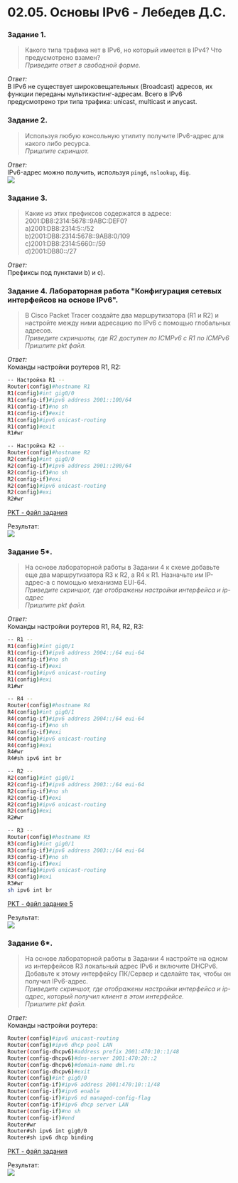 # 02.05. Основы IPv6 - Лебедев Д.С.
### Задание 1.
> Какого типа трафика нет в IPv6, но который имеется в IPv4? Что предусмотрено взамен?  
> *Приведите ответ в свободной форме.*

*Ответ:*  
В IPv6 не существует широковещательных (Broadcast) адресов, их функции переданы мультикастинг-адресам. Всего в IPv6 предусмотрено три типа трафика: unicast, multicast и anycast.

### Задание 2.
> Используя любую консольную утилиту получите IPv6-адрес для какого либо ресурса.  
> *Пришлите скриншот.*

*Ответ:*  
IPv6-адрес можно получить, используя `ping6`, `nslookup`, `dig`.  
![](_attachments/02.05-02-01.png)

### Задание 3.
> Какие из этих префиксов содержатся в адресе: 2001:DB8:2314:5678::9ABC:DEF0?  
> a)2001:DB8:2314:5::/52  
> b)2001:DB8:2314:5678::9AB8:0/109  
> c)2001:DB8:2314:5660::/59  
> d)2001:DB80::/27

*Ответ:*  
Префиксы под пунктами b) и c).

### Задание 4. Лабораторная работа "Конфигурация сетевых интерфейсов на основе IPv6".
> В Cisco Packet Tracer создайте два маршрутизатора (R1 и R2) и настройте между ними адресацию по IPv6 с помощью глобальных адресов.  
> *Приведите скриншоты, где R2 доступен по ICMPv6 с R1 по ICMPv6*  
> *Пришлите pkt файл.*

*Ответ:*  
Команды настройки роутеров R1, R2:  
```bash
-- Настройка R1 --
Router(config)#hostname R1
R1(config)#int gig0/0
R1(config-if)#ipv6 address 2001::100/64
R1(config-if)#no sh
R1(config-if)#exit
R1(config)#ipv6 unicast-routing
R1(config)#exit
R1#wr

-- Настройка R2 --
Router(config)#hostname R2
R2(config)#int gig0/0
R2(config-if)#ipv6 address 2001::200/64
R2(config-if)#no sh
R2(config-if)#exi
R2(config)#ipv6 unicast-routing
R2(config)#exi
R2#wr
```

[PKT - файл задания](_attachments/02.05-04-01.pkt)  

Результат:  
![](_attachments/02.05-04-01.png)

### Задание 5*.
> На основе лабораторной работы в Задании 4 к схеме добавьте еще два маршрутизатора R3 к R2, а R4 к R1. Назначьте им IP-адрес-а c помощью механизма EUI-64.  
> *Приведите скриншот, где отображены настройки интерфейса и ip-адрес*  
> *Пришлите pkt файл.*

*Ответ:*  
Команды настройки роутеров R1, R4, R2, R3:  
```bash
-- R1 --
R1(config)#int gig0/1
R1(config-if)#ipv6 address 2004::/64 eui-64
R1(config-if)#no sh
R1(config-if)#exi
R1(config)#ipv6 unicast-routing
R1(config)#exi
R1#wr

-- R4 --
Router(config)#hostname R4
R4(config)#int gig0/1
R4(config-if)#ipv6 address 2004::/64 eui-64
R4(config-if)#no sh
R4(config-if)#exi
R4(config)#ipv6 unicast-routing
R4(config)#exi
R4#wr
R4#sh ipv6 int br

-- R2 --
R2(config)#int gig0/1
R2(config-if)#ipv6 address 2003::/64 eui-64
R2(config-if)#no sh
R2(config-if)#exi
R2(config)#ipv6 unicast-routing
R2(config)#exi
R2#wr

-- R3 --
Router(config)#hostname R3
R3(config)#int gig0/1
R3(config-if)#ipv6 address 2003::/64 eui-64
R3(config-if)#no sh
R3(config-if)#exi
R3(config)#ipv6 unicast-routing
R3(config)#exi
R3#wr
sh ipv6 int br
```

[PKT - файл задание 5](_attachments/02.05-05-01.pkt)  

Результат:  
![](_attachments/02.05-05-01.png)

### Задание 6*.
> На основе лабораторной работы в Задании 4 настройте на одном из интерфейсов R3 локальный адрес IPv6 и включите DHCPv6. Добавьте к этому интерфейсу ПК/Сервер и сделайте так, чтобы он получил IPv6-адрес.  
> *Приведите скриншот, где отображены настройки интерфейса и ip-адрес, который получил клиент в этом интерфейсе.*  
> *Пришлите pkt файл.*

*Ответ:*  
Команды настройки роутера:  
```bash
Router(config)#ipv6 unicast-routing
Router(config)#ipv6 dhcp pool LAN
Router(config-dhcpv6)#address prefix 2001:470:10::1/48
Router(config-dhcpv6)#dns-server 2001:470:20::2
Router(config-dhcpv6)#domain-name dml.ru
Router(config-dhcpv6)#exit
Router(config)#int gig0/0
Router(config-if)#ipv6 address 2001:470:10::1/48
Router(config-if)#ipv6 enable
Router(config-if)#ipv6 nd managed-config-flag
Router(config-if)#ipv6 dhcp server LAN
Router(config-if)#no sh
Router(config-if)#end
Router#wr
Router#sh ipv6 int gig0/0
Router#sh ipv6 dhcp binding
```

[PKT - файл задания](_attachments/02.05-06-01.pkt)  

Результат:  
![](_attachments/02.05-06-01.png)